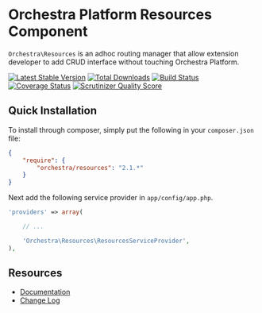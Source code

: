 Orchestra Platform Resources Component
==============

`Orchestra\Resources` is an adhoc routing manager that allow extension developer to add CRUD interface without touching Orchestra Platform.

[![Latest Stable Version](https://poser.pugx.org/orchestra/resources/v/stable.png)](https://packagist.org/packages/orchestra/resources) 
[![Total Downloads](https://poser.pugx.org/orchestra/resources/downloads.png)](https://packagist.org/packages/orchestra/resources) 
[![Build Status](https://travis-ci.org/orchestral/resources.png?branch=master)](https://travis-ci.org/orchestral/resources) 
[![Coverage Status](https://coveralls.io/repos/orchestral/resources/badge.png?branch=master)](https://coveralls.io/r/orchestral/resources?branch=master) 
[![Scrutinizer Quality Score](https://scrutinizer-ci.com/g/orchestral/resources/badges/quality-score.png?s=8cbf94cc9944b7c3b039fe635676c4e574be5906)](https://scrutinizer-ci.com/g/orchestral/resources/) 

## Quick Installation

To install through composer, simply put the following in your `composer.json` file:

```json
{
	"require": {
		"orchestra/resources": "2.1.*"
	}
}
```

Next add the following service provider in `app/config/app.php`.

```php
'providers' => array(

	// ...

	'Orchestra\Resources\ResourcesServiceProvider',
),
```

## Resources

* [Documentation](http://orchestraplatform.com/docs/latest/components/resources)
* [Change Log](http://orchestraplatform.com/docs/latest/components/resources/changes#v2-1)
